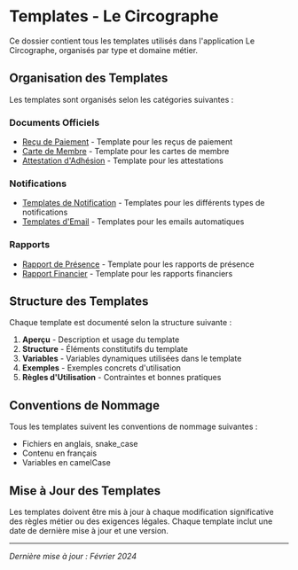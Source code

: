 # Templates - Le Circographe

Ce dossier contient tous les templates utilisés dans l'application Le Circographe, organisés par type et domaine métier.

## Organisation des Templates

Les templates sont organisés selon les catégories suivantes :

### Documents Officiels
- [Reçu de Paiement](docs/architecture/templates/payment_receipt.md) - Template pour les reçus de paiement
- [Carte de Membre](membership_card.md) - Template pour les cartes de membre
- [Attestation d'Adhésion](membership_certificate.md) - Template pour les attestations

### Notifications
- [Templates de Notification](docs/architecture/templates/notification_templates.md) - Templates pour les différents types de notifications
- [Templates d'Email](email_templates.md) - Templates pour les emails automatiques

### Rapports
- [Rapport de Présence](attendance_report.md) - Template pour les rapports de présence
- [Rapport Financier](financial_report.md) - Template pour les rapports financiers

## Structure des Templates

Chaque template est documenté selon la structure suivante :
1. **Aperçu** - Description et usage du template
2. **Structure** - Éléments constitutifs du template
3. **Variables** - Variables dynamiques utilisées dans le template
4. **Exemples** - Exemples concrets d'utilisation
5. **Règles d'Utilisation** - Contraintes et bonnes pratiques

## Conventions de Nommage

Tous les templates suivent les conventions de nommage suivantes :
- Fichiers en anglais, snake_case
- Contenu en français
- Variables en camelCase

## Mise à Jour des Templates

Les templates doivent être mis à jour à chaque modification significative des règles métier ou des exigences légales. Chaque template inclut une date de dernière mise à jour et une version.

---

*Dernière mise à jour : Février 2024* 
